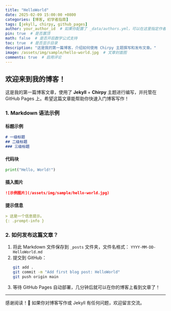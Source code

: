 ```yaml
---
title: "HelloWorld"
date: 2025-02-09 15:00:00 +0800
categories: [博客, 初学者指南]
tags: [jekyll, chirpy, github_pages]
author: your_author_id  # 如果你配置了 _data/authors.yml，可以在这里指定作者
pin: true  # 是否置顶
math: false  # 是否开启数学公式支持
toc: true  # 是否显示目录
description: "这是我的第一篇博客，介绍如何使用 Chirpy 主题撰写和发布文章。"
image: /assets/img/sample/hello-world.jpg  # 文章封面图
comments: true  # 启用评论
---
```


## 欢迎来到我的博客！

这是我的第一篇博客文章，使用了 **Jekyll** + **Chirpy** 主题进行编写，并托管在 GitHub Pages 上。希望这篇文章能帮助你快速入门博客写作！

### 1. Markdown 语法示例

#### 标题示例
```markdown
# 一级标题
## 二级标题
### 三级标题
```

#### 代码块
```python
print("Hello, World!")
```

#### 插入图片
```markdown
![示例图片](/assets/img/sample/hello-world.jpg)
```

#### 提示信息
```markdown
> 这是一个信息提示。
{: .prompt-info }
```

### 2. 如何发布这篇文章？

1. 将此 Markdown 文件保存到 `_posts` 文件夹，文件名格式： `YYYY-MM-DD-HelloWorld.md`
2. 提交到 GitHub：
   ```bash
   git add .
   git commit -m "Add first blog post: HelloWorld"
   git push origin main
   ```
3. 等待 GitHub Pages 自动部署，几分钟后就可以在你的博客上看到文章了！

---

感谢阅读！🎉 如果你对博客写作或 Jekyll 有任何问题，欢迎留言交流。


